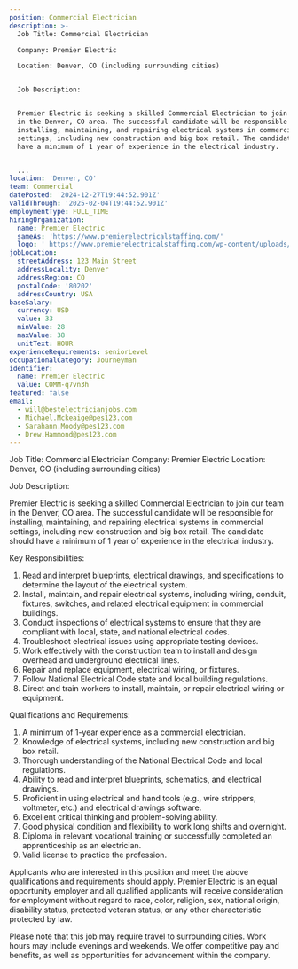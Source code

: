 ```yaml
---
position: Commercial Electrician
description: >-
  Job Title: Commercial Electrician

  Company: Premier Electric

  Location: Denver, CO (including surrounding cities)


  Job Description:


  Premier Electric is seeking a skilled Commercial Electrician to join our team
  in the Denver, CO area. The successful candidate will be responsible for
  installing, maintaining, and repairing electrical systems in commercial
  settings, including new construction and big box retail. The candidate should
  have a minimum of 1 year of experience in the electrical industry.


  ...
location: 'Denver, CO'
team: Commercial
datePosted: '2024-12-27T19:44:52.901Z'
validThrough: '2025-02-04T19:44:52.901Z'
employmentType: FULL_TIME
hiringOrganization:
  name: Premier Electric
  sameAs: 'https://www.premierelectricalstaffing.com/'
  logo: ' https://www.premierelectricalstaffing.com/wp-content/uploads/2020/05/Premier-Electrical-Staffing-logo.png'
jobLocation:
  streetAddress: 123 Main Street
  addressLocality: Denver
  addressRegion: CO
  postalCode: '80202'
  addressCountry: USA
baseSalary:
  currency: USD
  value: 33
  minValue: 28
  maxValue: 38
  unitText: HOUR
experienceRequirements: seniorLevel
occupationalCategory: Journeyman
identifier:
  name: Premier Electric
  value: COMM-q7vn3h
featured: false
email:
  - will@bestelectricianjobs.com
  - Michael.Mckeaige@pes123.com
  - Sarahann.Moody@pes123.com
  - Drew.Hammond@pes123.com
---
```




Job Title: Commercial Electrician
Company: Premier Electric
Location: Denver, CO (including surrounding cities)

Job Description:

Premier Electric is seeking a skilled Commercial Electrician to join our team in the Denver, CO area. The successful candidate will be responsible for installing, maintaining, and repairing electrical systems in commercial settings, including new construction and big box retail. The candidate should have a minimum of 1 year of experience in the electrical industry.

Key Responsibilities:

1. Read and interpret blueprints, electrical drawings, and specifications to determine the layout of the electrical system.
2. Install, maintain, and repair electrical systems, including wiring, conduit, fixtures, switches, and related electrical equipment in commercial buildings.
3. Conduct inspections of electrical systems to ensure that they are compliant with local, state, and national electrical codes.
4. Troubleshoot electrical issues using appropriate testing devices.
5. Work effectively with the construction team to install and design overhead and underground electrical lines.
6. Repair and replace equipment, electrical wiring, or fixtures.
7. Follow National Electrical Code state and local building regulations.
8. Direct and train workers to install, maintain, or repair electrical wiring or equipment.

Qualifications and Requirements:

1. A minimum of 1-year experience as a commercial electrician. 
2. Knowledge of electrical systems, including new construction and big box retail.
3. Thorough understanding of the National Electrical Code and local regulations.
4. Ability to read and interpret blueprints, schematics, and electrical drawings.
5. Proficient in using electrical and hand tools (e.g., wire strippers, voltmeter, etc.) and electrical drawings software.
6. Excellent critical thinking and problem-solving ability.
7. Good physical condition and flexibility to work long shifts and overnight.
8. Diploma in relevant vocational training or successfully completed an apprenticeship as an electrician.
9. Valid license to practice the profession.

Applicants who are interested in this position and meet the above qualifications and requirements should apply. Premier Electric is an equal opportunity employer and all qualified applicants will receive consideration for employment without regard to race, color, religion, sex, national origin, disability status, protected veteran status, or any other characteristic protected by law. 

Please note that this job may require travel to surrounding cities. Work hours may include evenings and weekends. We offer competitive pay and benefits, as well as opportunities for advancement within the company.
